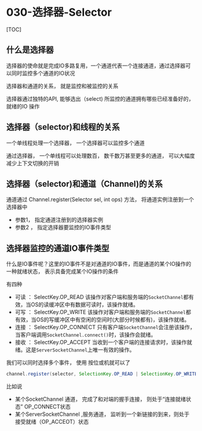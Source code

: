 # 030-选择器-Selector

[TOC]

## 什么是选择器

选择器的使命就是完成IO多路复用，一个通道代表一个连接通道，通过选择器可以同时监控多个通道的IO状况

选择器和通道的关系， 就是监控和被监控的关系

选择器通过独特的API, 能够选出（select) 所监控的通道拥有哪些已经准备好的， 就绪的IO 操作

## 选择器（selector)和线程的关系

一个单线程处理一个选择器， 一个选择器可以监控多个通道

通过选择器， 一个单线程可以处理数百， 数千数万甚至更多的通道， 可以大幅度减少上下文切换的开销

## 选择器（selector)和通道（Channel)的关系

通道通过 Channel.register(Selector sel, int ops) 方法， 将通道实例注册到一个选择器中

- 参数1， 指定通道注册到的选择器实例
- 参数2 ， 指定选择器要监控的IO事件类型

## 选择器监控的通道IO事件类型

什么是IO事件呢？这里的IO事件不是对通道的IO事件，而是通道的某个IO操作的一种就绪状态， 表示具备完成某个IO操作的条件

有四种

- 可读 ： SelectKey.OP_READ 该操作对客户端和服务端的`SocketChannel`都有效，当OS的读缓冲区中有数据可读时，该操作就绪。
- 可写 ： SelectKey.OP_WRITE  该操作对客户端和服务端的`SocketChannel`都有效，当OS的写缓冲区中有空闲的空间时(大部分时候都有)，该操作就绪。
- 连接 ： SelectKey.OP_CONNECT 只有客户端`SocketChannel`会注册该操作，当客户端调用`SocketChannel.connect()`时，该操作会就绪。
- 接收 ： SelectKey.OP_ACCEPT 当收到一个客户端的连接请求时，该操作就绪。这是`ServerSocketChannel`上唯一有效的操作。

我们可以同时选择多个事件， 使用 按位或机就可以了

```java
channel.register(selector, SelectionKey.OP_READ | SelectionKey.OP_WRITE);
```

比如说

- 某个SocketChannel 通道， 完成了和对端的握手连接， 则处于“连接就绪状态” OP_CONNECT状态
- 某个ServerSocketChannel ,服务通道， 监听到一个新链接的到来，则处于 接受就绪（OP_ACCEOT）状态

